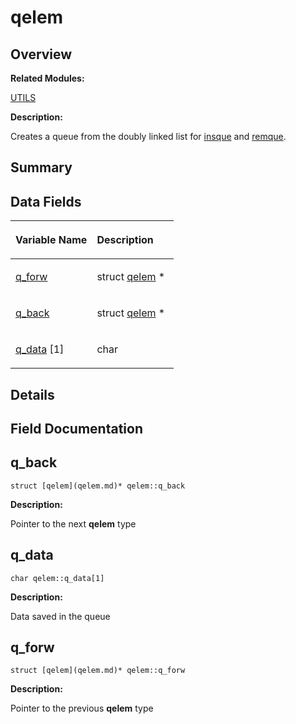 # qelem<a name="EN-US_TOPIC_0000001055518136"></a>

## **Overview**<a name="section160326111093538"></a>

**Related Modules:**

[UTILS](en-us_topic_0000001055198076.md)

**Description:**

Creates a queue from the doubly linked list for  [insque](en-us_topic_0000001055198076.md#ga7dc680d5d6d07984f96737c220058d64)  and  [remque](en-us_topic_0000001055198076.md#ga1d2e353620a8dc3bb2702831607a3fc1). 

## **Summary**<a name="section515312520093538"></a>

## Data Fields<a name="pub-attribs"></a>

<a name="table770580698093538"></a>
<table><thead align="left"><tr id="row797207261093538"><th class="cellrowborder" valign="top" width="50%" id="mcps1.1.3.1.1"><p id="p1452479511093538"><a name="p1452479511093538"></a><a name="p1452479511093538"></a>Variable Name</p>
</th>
<th class="cellrowborder" valign="top" width="50%" id="mcps1.1.3.1.2"><p id="p437840800093538"><a name="p437840800093538"></a><a name="p437840800093538"></a>Description</p>
</th>
</tr>
</thead>
<tbody><tr id="row714343024093538"><td class="cellrowborder" valign="top" width="50%" headers="mcps1.1.3.1.1 "><p id="p137158503093538"><a name="p137158503093538"></a><a name="p137158503093538"></a><a href="qelem.md#acde6ec14ed8d080765c2f58dc1343c6b">q_forw</a></p>
</td>
<td class="cellrowborder" valign="top" width="50%" headers="mcps1.1.3.1.2 "><p id="p142252862093538"><a name="p142252862093538"></a><a name="p142252862093538"></a>struct <a href="qelem.md">qelem</a> * </p>
</td>
</tr>
<tr id="row763492195093538"><td class="cellrowborder" valign="top" width="50%" headers="mcps1.1.3.1.1 "><p id="p1308050144093538"><a name="p1308050144093538"></a><a name="p1308050144093538"></a><a href="qelem.md#a4a64afa420bf271831f625e269d8f904">q_back</a></p>
</td>
<td class="cellrowborder" valign="top" width="50%" headers="mcps1.1.3.1.2 "><p id="p1272044957093538"><a name="p1272044957093538"></a><a name="p1272044957093538"></a>struct <a href="qelem.md">qelem</a> * </p>
</td>
</tr>
<tr id="row619886054093538"><td class="cellrowborder" valign="top" width="50%" headers="mcps1.1.3.1.1 "><p id="p1235464230093538"><a name="p1235464230093538"></a><a name="p1235464230093538"></a><a href="qelem.md#a6c6345d36147063410f8a50d01dc6d63">q_data</a> [1]</p>
</td>
<td class="cellrowborder" valign="top" width="50%" headers="mcps1.1.3.1.2 "><p id="p1044280628093538"><a name="p1044280628093538"></a><a name="p1044280628093538"></a>char </p>
</td>
</tr>
</tbody>
</table>

## **Details**<a name="section1867352728093538"></a>

## **Field Documentation**<a name="section1110793081093538"></a>

## q\_back<a name="a4a64afa420bf271831f625e269d8f904"></a>

```
struct [qelem](qelem.md)* qelem::q_back
```

 **Description:**

Pointer to the next  **qelem**  type 

## q\_data<a name="a6c6345d36147063410f8a50d01dc6d63"></a>

```
char qelem::q_data[1]
```

 **Description:**

Data saved in the queue 

## q\_forw<a name="acde6ec14ed8d080765c2f58dc1343c6b"></a>

```
struct [qelem](qelem.md)* qelem::q_forw
```

 **Description:**

Pointer to the previous  **qelem**  type 

